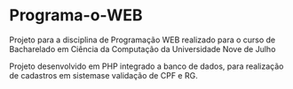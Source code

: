 # Programa-o-WEB
Projeto para a disciplina de Programação WEB realizado para o curso de Bacharelado em Ciência da Computação da Universidade Nove de Julho

Projeto desenvolvido em PHP integrado a banco de dados, para realização de cadastros em sistemase validação de CPF e RG.

